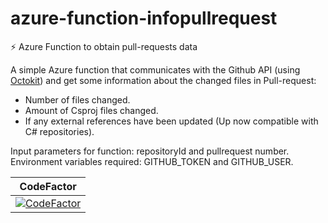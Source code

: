 # azure-function-infopullrequest
⚡ Azure Function to obtain pull-requests data

A simple Azure function that communicates with the Github API (using [Octokit](https://github.com/octokit/octokit.net)) and get some information about the changed files in Pull-request:
- Number of files changed.
- Amount of Csproj files changed.
- If any external references have been updated (Up now compatible with C# repositories).

Input parameters for function: repositoryId and pullrequest number.
Environment variables required: GITHUB_TOKEN and GITHUB_USER.

| CodeFactor |
|:---:|
|[![CodeFactor](https://www.codefactor.io/repository/github/rafaeldalsenter/azure-function-infopullrequest/badge?s=f6c7b966804d5fda1d060c0d0513f16c90e7fb33)](https://www.codefactor.io/repository/github/rafaeldalsenter/azure-function-infopullrequest)|
